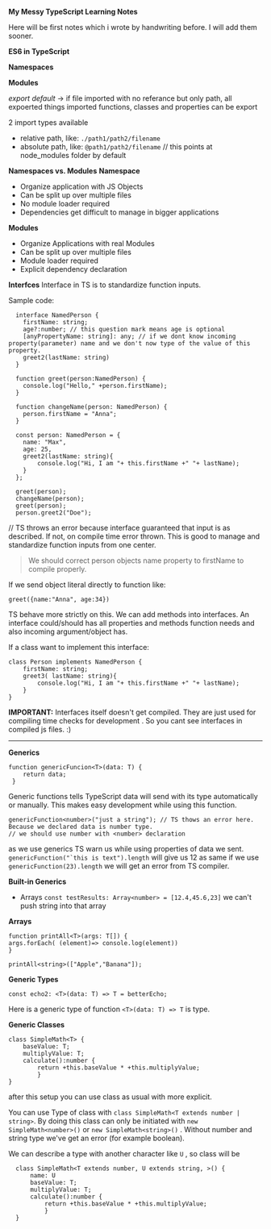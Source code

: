 **My Messy TypeScript Learning Notes**

  Here will be first notes which i wrote by handwriting before. I will add them sooner.
  
  **ES6 in TypeScript**
  
  **Namespaces**
  
  
  
  **Modules**
  
  *export default* -> if file imported with no referance but only path, all expoerted things imported
  functions, classes and properties can be export
  
  
  2 import types available
  
  - relative path, like: ``./path1/path2/filename``
  - absolute path, like: ``@path1/path2/filename`` // this points at node_modules folder by default


**Namespaces vs. Modules**
**Namespace**
- Organize application with JS Objects
- Can be split up over multiple files
- No module loader required
- Dependencies get difficult to manage in bigger applications

**Modules**
- Organize Applications with real Modules
- Can be split up over multiple files
- Module loader required
- Explicit dependency declaration


**Interfces**
Interface in TS is to standardize function inputs. 

Sample code:

      interface NamedPerson {
        firstName: string;
        age?:number; // this question mark means age is optional
        [anyPropertyName: string]: any; // if we dont know incoming property(parameter) name and we don't now type of the value of this property.
        greet2(lastName: string)
      }
      
      function greet(person:NamedPerson) {
        console.log("Hello," +person.firstName);
      }
      
      function changeName(person: NamedPerson) {
        person.firstName = "Anna";
      }
      
      const person: NamedPerson = {
        name: "Max",
        age: 25,
        greet2(lastName: string){
            console.log("Hi, I am "+ this.firstName +" "+ lastName);
        }
      };
      
      greet(person);
      changeName(person);
      greet(person);
      person.greet2("Doe");
  
  // TS throws an error because interface guaranteed that input is as described. If not, on compile time error thrown. This is good to manage and standardize function inputs from one center.
  
  > We should correct person objects name property to firstName to compile properly.
  
  If we send object literal directly to function like:
  
    greet({name:"Anna", age:34})
    
  TS behave more strictly on this.
  We can add methods into interfaces. An interface could/should has all properties and methods function needs and also incoming argument/object has.
  
If a class want to implement this interface:

    class Person implements NamedPerson {
        firstName: string;
        greet3( lastName: string){
            console.log("Hi, I am "+ this.firstName +" "+ lastName);
        }
    }


**IMPORTANT:** Interfaces itself doesn't get compiled. They are just used for compiling time checks for development . So you cant see interfaces in compiled js files. :)

---

**Generics**

    function genericFuncion<T>(data: T) {
        return data;
     }
Generic functions tells TypeScript data will send with its type automatically or manually. This makes easy development while using this function.

    genericFunction<number>("just a string"); // TS thows an error here. Because we declared data is number type.
    // we should use number with <number> declaration

as we use generics TS warn us while using properties of data we sent. ```genericFunction("`this is text").length``` will give us 12 as same if we use ``` genericFunction(23).length ``` we will get an error from TS compiler.

**Built-in Generics**

- Arrays ```const testResults: Array<number> = [12.4,45.6,23]``` we can't push string into that array

**Arrays**

    function printAll<T>(args: T[]) {
    args.forEach( (element)=> console.log(element))
    }
    
    printAll<string>(["Apple","Banana"]);
    
**Generic Types**    

    const echo2: <T>(data: T) => T = betterEcho;
Here is a generic type of function ``<T>(data: T) => T`` is type.

**Generic Classes**

    class SimpleMath<T> {
        baseValue: T;
        multiplyValue: T;
        calculate():number {
            return +this.baseValue * +this.multiplyValue;
            }
    }
    
after this setup you can use class as usual with more explicit.

You can use Type of class with ``class SimpleMath<T extends number | string>``. By doing this  class can only be initiated with ``new SimpleMath<number>()`` or ``new SimpleMath<string>()`` . Without number and string type we've get an error (for example boolean).
  
We can describe a type with another character like ``U`` , so class will be 
      
      class SimpleMath<T extends number, U extends string, >() {
          name: U      
          baseValue: T;
          multiplyValue: T;
          calculate():number {
              return +this.baseValue * +this.multiplyValue;
              }
      }      

 




